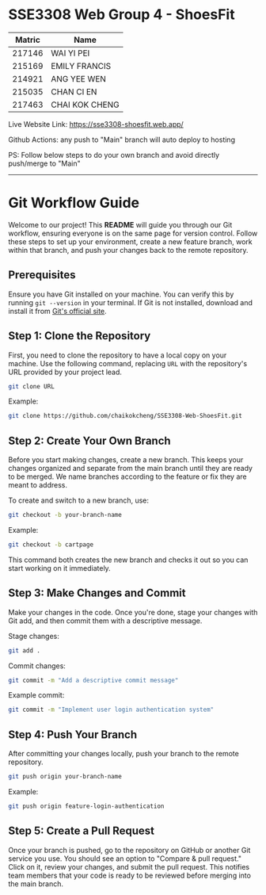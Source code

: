 # SSE3308 Web Group 4 - ShoesFit

| Matric | Name          |
|--------|---------------|
| 217146 | WAI YI PEI    |
| 215169 | EMILY FRANCIS |
| 214921 | ANG YEE WEN   |
| 215035 | CHAN CI EN    |
| 217463 | CHAI KOK CHENG|

Live Website Link: https://sse3308-shoesfit.web.app/

Github Actions: any push to "Main" branch will auto deploy to hosting

PS: Follow below steps to do your own branch and avoid directly push/merge to "Main" 

---------------------------

# **Git Workflow Guide**

Welcome to our project! This **README** will guide you through our Git workflow, ensuring everyone is on the same page for version control. Follow these steps to set up your environment, create a new feature branch, work within that branch, and push your changes back to the remote repository.

## **Prerequisites**
Ensure you have Git installed on your machine. You can verify this by running `git --version` in your terminal. If Git is not installed, download and install it from [Git's official site](https://git-scm.com/downloads).

## **Step 1: Clone the Repository**
First, you need to clone the repository to have a local copy on your machine. Use the following command, replacing `URL` with the repository's URL provided by your project lead.

```bash
git clone URL
```

Example:
```bash
git clone https://github.com/chaikokcheng/SSE3308-Web-ShoesFit.git
```


## **Step 2: Create Your Own Branch**
Before you start making changes, create a new branch. This keeps your changes organized and separate from the main branch until they are ready to be merged. We name branches according to the feature or fix they are meant to address.

To create and switch to a new branch, use:
```bash
git checkout -b your-branch-name
```

Example:
```bash
git checkout -b cartpage
```

This command both creates the new branch and checks it out so you can start working on it immediately.

## **Step 3: Make Changes and Commit**
Make your changes in the code. Once you're done, stage your changes with Git add, and then commit them with a descriptive message.

Stage changes:
```bash
git add .
```

Commit changes:
```bash
git commit -m "Add a descriptive commit message"
```

Example commit:
```bash
git commit -m "Implement user login authentication system"
```

## **Step 4: Push Your Branch**
After committing your changes locally, push your branch to the remote repository.

```bash
git push origin your-branch-name
```

Example:
```bash
git push origin feature-login-authentication
```

## **Step 5: Create a Pull Request**
Once your branch is pushed, go to the repository on GitHub or another Git service you use. You should see an option to "Compare & pull request." Click on it, review your changes, and submit the pull request. This notifies team members that your code is ready to be reviewed before merging into the main branch.
